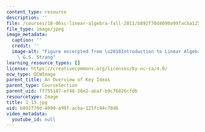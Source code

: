 ```yaml
---
content_type: resource
description: ''
file: /courses/18-06sc-linear-algebra-fall-2011/b892f70d4090a99facba125fc44c78d6_1_13.jpg
file_type: image/jpeg
image_metadata:
  caption: ''
  credit: ''
  image-alt: "Figure excerpted from \u2018Introduction to Linear Algebra\u2019 by\
    \ G.S. Strang"
learning_resource_types: []
license: https://creativecommons.org/licenses/by-nc-sa/4.0/
ocw_type: OCWImage
parent_title: An Overview of Key Ideas
parent_type: CourseSection
parent_uid: ff755187-ef48-26e2-abaf-b9c76026cfdb
resourcetype: Image
title: 1_13.jpg
uid: b892f70d-4090-a99f-acba-125fc44c78d6
video_metadata:
  youtube_id: null
---
```


